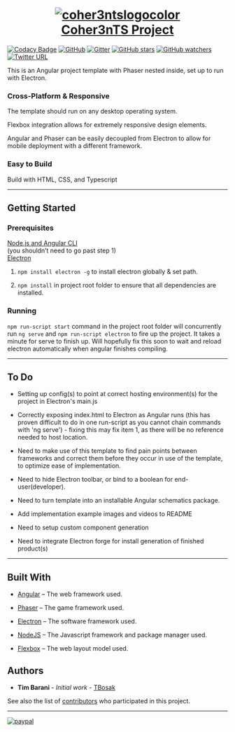 <h1 align="center">
<a href=" https://github.com/TBosak/game-template/archive/master.zip">
<img src="https://i.ibb.co/zZ6jFpq/coher3ntslogocolor.png" alt="coher3ntslogocolor" border="0"><br>
Coher3nTS Project
</h1>

[![Codacy Badge](https://api.codacy.com/project/badge/Grade/29fb4dffbab44f48bbb57bd6be67d5ca)](https://app.codacy.com/manual/TBosak/game-template?utm_source=github.com&utm_medium=referral&utm_content=TBosak/game-template&utm_campaign=Badge_Grade_Dashboard) [![GitHub](https://img.shields.io/github/license/TBosak/game-template)](https://github.com/TBosak/game-template/blob/master/LICENSE) [![Gitter](https://badges.gitter.im/Angular-Phaser-Electron-Template/community.svg)](https://gitter.im/Angular-Phaser-Electron-Template/community?utm_source=badge&utm_medium=badge&utm_campaign=pr-badge) [![GitHub stars](https://img.shields.io/github/stars/TBosak/game-template?style=social)](https://github.com/TBosak/game-template) [![GitHub watchers](https://img.shields.io/github/watchers/TBosak/game-template?label=Watchers&style=social)](https://github.com/TBosak/game-template) [![Twitter URL](https://img.shields.io/twitter/url?style=social&url=https%3A%2F%2Fgithub.com%2FTBosak%2Fgame-template)](https://twitter.com/intent/tweet?text=Wow:&url=https%3A%2F%2Fgithub.com%2FTBosak%2Fgame-template)

This is an Angular project template with Phaser nested inside, set up to run with Electron.

### Cross-Platform & Responsive
The template should run on any desktop operating system.  

Flexbox integration allows for extremely responsive design elements.  

Angular and Phaser can be easily decoupled from Electron to allow for mobile deployment with a different framework.  


### Easy to Build
Build with HTML, CSS, and Typescript  

---

## Getting Started


### Prerequisites
[Node.js and Angular CLI](https://angular.io/guide/setup-local)  
(you shouldn’t need to go past step 1)  
[Electron](https://www.electronjs.org/docs/tutorial/installation)  


1. ```npm install electron -g``` to install electron globally & set path.  

2. ```npm install``` in project root folder to ensure that all dependencies are installed.  


### Running
```npm run-script start``` command in the project root folder will concurrently run ```ng serve``` and ```npm run-script electron``` to fire up the project. It takes a minute for serve to finish up. Will hopefully fix this soon to wait and reload electron automatically when angular finishes compiling.

---

## To Do  
* Setting up config(s) to point at correct hosting environment(s) for the project in Electron's main.js  

* Correctly exposing index.html to Electron as Angular runs (this has proven difficult to do in one run-script as you cannot chain commands with 'ng serve') - fixing this may fix item 1, as there will be no reference needed to host location.  

* Need to make use of this template to find pain points between frameworks and correct them before they occur in use of the template, to optimize ease of implementation.  

* Need to hide Electron toolbar, or bind to a boolean for end-user(developer).  

* Need to turn template into an installable Angular schematics package.  

* Add implementation example images and videos to README  

* Need to setup custom component generation  

* Need to integrate Electron forge for install generation of finished product(s)

---

## Built With

* [Angular](https://angular.io/) – The web framework used.  

* [Phaser]( https://phaser.io/) – The game framework used.  

* [Electron]( https://www.electronjs.org/) – The software framework used.  

* [NodeJS](https://nodejs.org/en/) – The Javascript framework and package manager used.  

* [Flexbox](https://github.com/angular/flex-layout) – The web layout model used.

## Authors

* **Tim Barani** - *Initial work* - [TBosak]( https://github.com/TBosak)

See also the list of [contributors](https://github.com/your/project/contributors) who participated in this project.
  
  
---

[![paypal](https://www.paypalobjects.com/en_US/i/btn/btn_donateCC_LG.gif)](https://www.paypal.com/cgi-bin/webscr?cmd=_s-xclick&hosted_button_id=V5LC4XTQDDE82&source=url)
